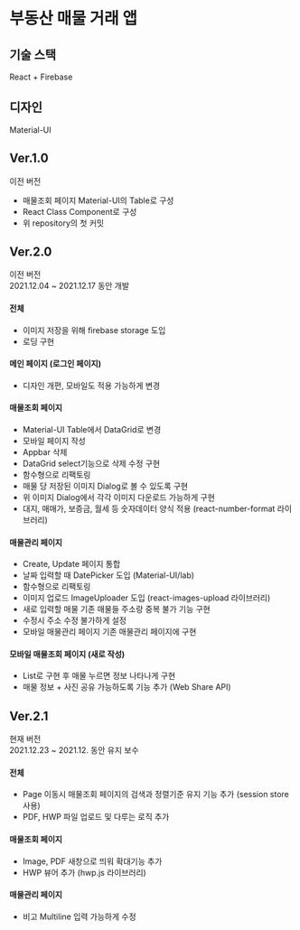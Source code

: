 # 부동산 매물 거래 앱

## 기술 스택
React + Firebase

## 디자인
Material-UI

## Ver.1.0
이전 버전
* 매물조회 페이지 Material-UI의 Table로 구성
* React Class Component로 구성
* 위 repository의 첫 커밋

## Ver.2.0
이전 버전 <br/>
2021.12.04 ~ 2021.12.17 동안 개발

#### 전체
* 이미지 저장을 위해 firebase storage 도입
* 로딩 구현

#### 메인 페이지 (로그인 페이지)
* 디자인 개편, 모바일도 적용 가능하게 변경

#### 매물조회 페이지 
* Material-UI Table에서 DataGrid로 변경
* 모바일 페이지 작성
* Appbar 삭제
* DataGrid select기능으로 삭제 수정 구현
* 함수형으로 리팩토링
* 매물 당 저장된 이미지 Dialog로 볼 수 있도록 구현
* 위 이미지 Dialog에서 각각 이미지 다운로드 가능하게 구현
* 대지, 매매가, 보증금, 월세 등 숫자데이터 양식 적용 (react-number-format 라이브러리)

#### 매물관리 페이지
* Create, Update 페이지 통합
* 날짜 입력할 때 DatePicker 도입 (Material-UI/lab)
* 함수형으로 리팩토링
* 이미지 업로드 ImageUploader 도입 (react-images-upload 라이브러리)
* 새로 입력할 매물 기존 매물들 주소랑 중복 불가 기능 구현
* 수정시 주소 수정 불가하게 설정
* 모바일 매물관리 페이지 기존 매물관리 페이지에 구현

#### 모바일 매물조회 페이지 (새로 작성)
* List로 구현 후 매물 누르면 정보 나타나게 구현
* 매물 정보 + 사진 공유 가능하도록 기능 추가 (Web Share API)

## Ver.2.1
현재 버전 <br/>
2021.12.23 ~ 2021.12. 동안 유지 보수

#### 전체
* Page 이동시 매물조회 페이지의 검색과 정렬기준 유지 기능 추가 (session store 사용)
* PDF, HWP 파일 업로드 및 다루는 로직 추가

#### 매물조회 페이지
* Image, PDF 새창으로 띄워 확대기능 추가
* HWP 뷰어 추가 (hwp.js 라이브러리)

#### 매물관리 페이지
* 비고 Multiline 입력 가능하게 수정
